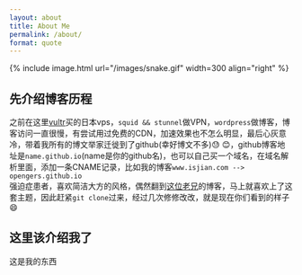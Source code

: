 ```yaml
---
layout: about
title: About Me
permalink: /about/
format: quote
---
```


{% include image.html url="/images/snake.gif" width=300 align="right" %}

## 先介绍博客历程
 
之前在这里[vultr](https://www.vultr.com)买的日本vps，`squid && stunnel`做VPN，`wordpress`做博客，博客访问一直很慢，有尝试用过免费的CDN，加速效果也不怎么明显，最后心灰意冷，带着我所有的博文举家迁徙到了github(幸好博文不多):sweat: :blush:，github博客地址是`name.github.io`(name是你的github名)，也可以自己买一个域名，在域名解析里面，添加一条CNAME记录，比如我的博客`www.isjian.com --> opengers.github.io`  
强迫症患者，喜欢简洁大方的风格，偶然翻到[这位老兄](http://svmiller.com/)的博客，马上就喜欢上了这套主题，因此赶紧`git clone`过来，经过几次修修改改，就是现在你们看到的样子
:smile:

## 这里该介绍我了  
这是我的东西

